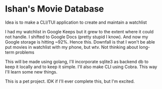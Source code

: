 # Ishan's Movie Database

Idea is to make a CLI/TUI application to create and maintain a watchlist

I had my watchlist in Google Keeps but it grew to the extent where it could not handle. I shifted to Google Docs (pretty stupid I know). And now my Google storage is hitting ~92%. Hence this.
Downfall is that I won't be able put movies in watchlist with my phone, but wtv. Not thinking about long-term problems

This will be made using golang, I'll incorporate sqlite3 as backend db to keep it locally and to keep it simple. I'll also make CLI using Cobra. This way I'll learn some new things.

This is a pet project. IDK if I'll ever complete this, but I'm excited.
